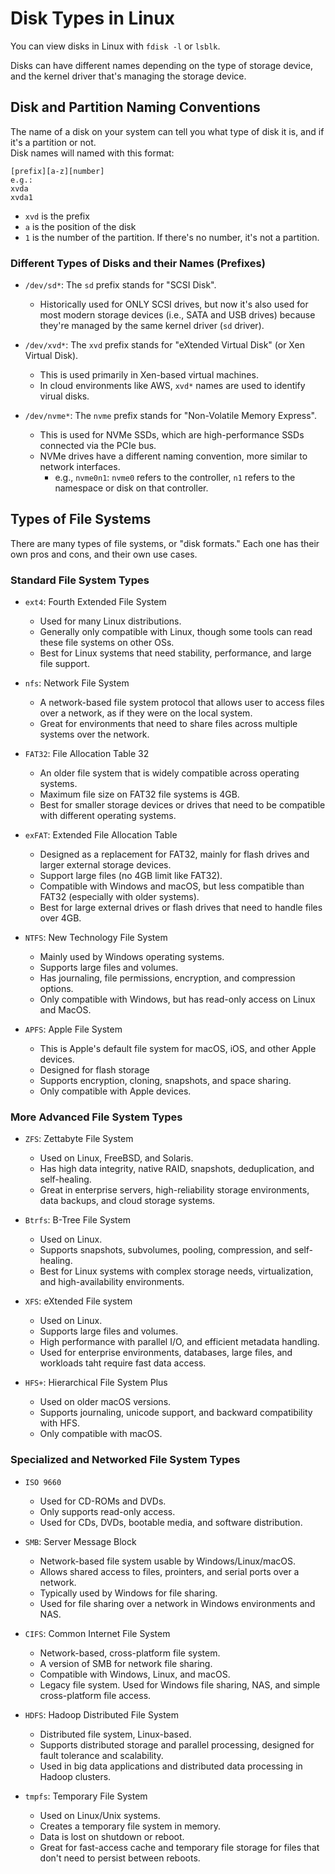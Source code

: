# Disk Types in Linux

You can view disks in Linux with `fdisk -l` or `lsblk`.  

Disks can have different names depending on the type of storage device, and the
kernel driver that's managing the storage device.  


## Disk and Partition Naming Conventions

The name of a disk on your system can tell you what type of disk it is, and if it's a
partition or not.  
Disk names will named with this format:
```plaintext
[prefix][a-z][number]
e.g.:
xvda
xvda1
```

* `xvd` is the prefix
* `a` is the position of the disk
* `1` is the number of the partition. If there's no number, it's not a partition.  


### Different Types of Disks and their Names (Prefixes)


* `/dev/sd*`: The `sd` prefix stands for "SCSI Disk".  
    * Historically used for ONLY SCSI drives, but now it's also used for most modern
      storage devices (i.e., SATA and USB drives) because they're managed by the same
      kernel driver (`sd` driver).  


* `/dev/xvd*`: The `xvd` prefix stands for "eXtended Virtual Disk" (or Xen Virtual Disk).  
    * This is used primarily in Xen-based virtual machines.  
    * In cloud environments like AWS, `xvd*` names are used to identify virual disks.  


* `/dev/nvme*`: The `nvme` prefix stands for "Non-Volatile Memory Express".
    * This is used for NVMe SSDs, which are high-performance SSDs connected via the
      PCIe bus.  
    * NVMe drives have a different naming convention, more similar to network interfaces.
        * e.g., `nvme0n1`: `nvme0` refers to the controller, `n1` refers to the namespace or 
          disk on that controller.  


## Types of File Systems

There are many types of file systems, or "disk formats."
Each one has their own pros and cons, and their own use cases.


### Standard File System Types

* `ext4`: Fourth Extended File System
    * Used for many Linux distributions. 
    * Generally only compatible with Linux, though some tools can read these file
      systems on other OSs. 
    * Best for Linux systems that need stability, performance, and large file support.  

* `nfs`: Network File System
    * A network-based file system protocol that allows user to access files over a
      network, as if they were on the local system.  
    * Great for environments that need to share files across multiple systems over
      the network.  

* `FAT32`: File Allocation Table 32 
    * An older file system that is widely compatible across operating systems.  
    * Maximum file size on FAT32 file systems is 4GB.  
    * Best for smaller storage devices or drives that need to be compatible with
      different operating systems.  

* `exFAT`: Extended File Allocation Table
    * Designed as a replacement for FAT32, mainly for flash drives and larger
      external storage devices.  
    * Support large files (no 4GB limit like FAT32).  
    * Compatible with Windows and macOS, but less compatible than FAT32 (especially
      with older systems).  
    * Best for large external drives or flash drives that need to handle files over 4GB.  

* `NTFS`: New Technology File System
    * Mainly used by Windows operating systems.  
    * Supports large files and volumes.  
    * Has journaling, file permissions, encryption, and compression options.  
    * Only compatible with Windows, but has read-only access on Linux and MacOS.  

* `APFS`: Apple File System  
    * This is Apple's default file system for macOS, iOS, and other Apple devices.  
    * Designed for flash storage
    * Supports encryption, cloning, snapshots, and space sharing.  
    * Only compatible with Apple devices.  


### More Advanced File System Types

* `ZFS`: Zettabyte File System
    * Used on Linux, FreeBSD, and Solaris.  
    * Has high data integrity, native RAID, snapshots, deduplication, and
      self-healing.  
    * Great in enterprise servers, high-reliability storage environments, data
      backups, and cloud storage systems.  

* `Btrfs`: B-Tree File System
    * Used on Linux.  
    * Supports snapshots, subvolumes, pooling, compression, and self-healing.  
    * Best for Linux systems with complex storage needs, virtualization, and
      high-availability environments.  

* `XFS`: eXtended File system
    * Used on Linux.  
    * Supports large files and volumes.  
    * High performance with parallel I/O, and efficient metadata handling.  
    * Used for enterprise environments, databases, large files, and workloads taht
      require fast data access.  

* `HFS+`: Hierarchical File System Plus
    * Used on older macOS versions.  
    * Supports journaling, unicode support, and backward compatibility with HFS.  
    * Only compatible with macOS.  

### Specialized and Networked File System Types

* `ISO 9660`
    * Used for CD-ROMs and DVDs.
    * Only supports read-only access.  
    * Used for CDs, DVDs, bootable media, and software distribution.  

* `SMB`: Server Message Block
    * Network-based file system usable by Windows/Linux/macOS.  
    * Allows shared access to files, prointers, and serial ports over a network.  
    * Typically used by Windows for file sharing.  
    * Used for file sharing over a network in Windows environments and NAS.  

* `CIFS`: Common Internet File System
    * Network-based, cross-platform file system.  
    * A version of SMB for network file sharing. 
    * Compatible with Windows, Linux, and macOS.
    * Legacy file system. Used for Windows file sharing, NAS, and simple
      cross-platform file access.  

* `HDFS`: Hadoop Distributed File System
    * Distributed file system, Linux-based.  
    * Supports distributed storage and parallel processing, designed for fault
      tolerance and scalability.  
    * Used in big data applications and distributed data processing in Hadoop clusters.

* `tmpfs`: Temporary File System
    * Used on Linux/Unix systems.  
    * Creates a temporary file system in memory.  
    * Data is lost on shutdown or reboot.  
    * Great for fast-access cache and temporary file storage for files that don't need to 
      persist between reboots.





